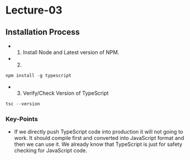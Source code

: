 # Lecture-03

## Installation Process

- 1. Install Node and Latest version of NPM.
- 2.

```javascript
npm install -g typescript
```

- 3. Verify/Check Version of TypeScript

```javascript
tsc --version
```

### Key-Points

- If we directly push TypeScript code into production it will not going to work. It should compile first and converted into JavaScript format and then we can use it. We already know that TypeScript is just for safety checking for JavaScript code.
